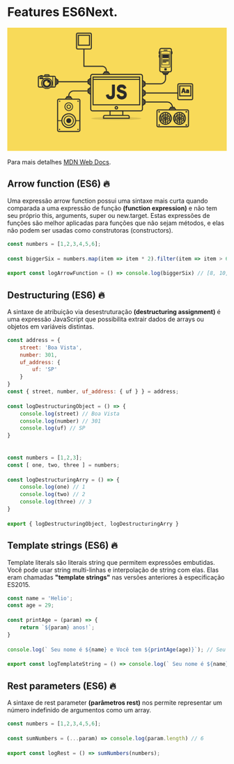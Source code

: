 # Features ES6Next.

<p align="center">
  <img src="images/image-readme.png" width="1000" title="javascript image">
</p>

Para mais detalhes [MDN Web Docs](https://developer.mozilla.org/pt-BR/docs/Web/JavaScript).

## Arrow function (ES6)  🔥

Uma expressão arrow function possui uma sintaxe mais curta quando comparada a uma expressão de função  **(function expression)** 
e não tem seu próprio this, arguments, super ou new.target. Estas expressões de funções são melhor aplicadas para funções que não sejam métodos, 
e elas não podem ser usadas como construtoras (constructors).

```javascript
const numbers = [1,2,3,4,5,6];

const biggerSix = numbers.map(item => item * 2).filter(item => item > 6);

export const logArrowFunction = () => console.log(biggerSix) // [8, 10, 12];
```

## Destructuring (ES6)  🔥

A sintaxe de atribuição via desestruturação  **(destructuring assignment)** é uma expressão JavaScript que possibilita extrair dados de arrays ou objetos em variáveis distintas.


```javascript
const address = {
    street: 'Boa Vista',
    number: 301,
    uf_address: {
        uf: 'SP'
    }
}
const { street, number, uf_address: { uf } } = address;

const logDestructuringObject = () => {
    console.log(street) // Boa Vista
    console.log(number) // 301
    console.log(uf) // SP
}


const numbers = [1,2,3];
const [ one, two, three ] = numbers;

const logDestructuringArry = () => {
    console.log(one) // 1
    console.log(two) // 2
    console.log(three) // 3
}

export { logDestructuringObject, logDestructuringArry }
```

## Template strings (ES6)  🔥

Template literals são literais string que permitem expressões embutidas. Você pode usar string multi-linhas e interpolação de string com elas. Elas eram chamadas **"template strings"** nas versões anteriores à especificação ES2015.

```javascript
const name = 'Helio';
const age = 29;

const printAge = (param) => {
    return `${param} anos!`;
}

console.log(` Seu nome é ${name} e Você tem ${printAge(age)}`); // Seu nome é Helio e Você tem: 29 anos!;

export const logTemplateString = () => console.log(` Seu nome é ${name} e Você tem ${printAge(age)}`);
```

## Rest parameters (ES6)  🔥

A sintaxe de rest parameter  **(parâmetros rest)**  nos permite representar um número indefinido de argumentos como um array.


```javascript
const numbers = [1,2,3,4,5,6];

const sumNumbers = (...param) => console.log(param.length) // 6

export const logRest = () => sumNumbers(numbers);

```